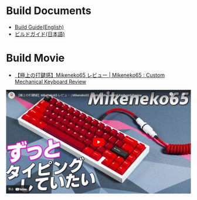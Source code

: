 # Build Documents

- [Build Guide(English)](./BUILDGUIDE_en.md)
- [ビルドガイド(日本語)](./BUILDGUIDE_jp.md)

# Build Movie

- [【極上の打鍵感】Mikeneko65 レビュー | Mikeneko65 : Custom Mechanical Keyboard Review](https://www.youtube.com/watch?v=eKG2YrfDjyA)

[![【極上の打鍵感】Mikeneko65 レビュー | Mikeneko65 : Custom Mechanical Keyboard Review](https://raw.githubusercontent.com/takishim/mikeneko65-docs/master/image/daifuku-youtube.jpg)](https://www.youtube.com/watch?v=eKG2YrfDjyA)
